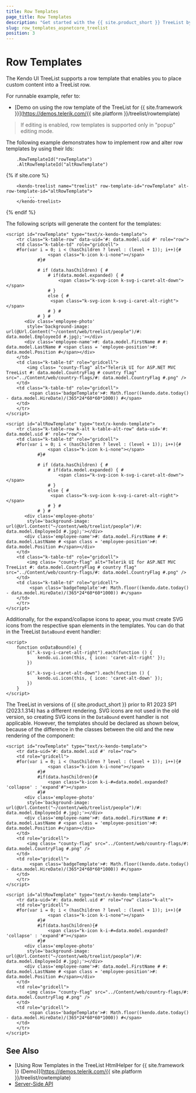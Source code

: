 ```yaml
---
title: Row Templates
page_title: Row Templates
description: "Get started with the {{ site.product_short }} TreeList by Kendo UI and learn how to place custom content into a treelist row with the help of row templates."
slug: row_templates_aspnetcore_treelist
position: 3
---
```


# Row Templates

The Kendo UI TreeList supports a row template that enables you to place custom content into a TreeList row.

For runnable example, refer to:
* [Demo on using the row template of the TreeList for {{ site.framework }}](https://demos.telerik.com/{{ site.platform }}/treelist/rowtemplate)

> If editing is enabled, row templates is supported only in "popup" editing mode.

The following example demonstrates how to implement row and alter row templates by using their Ids:

```HtmlHelper
    .RowTemplateId("rowTemplate")
    .AltRowTemplateId("altRowTemplate")
```
{% if site.core %}
```TagHelper
    <kendo-treelist name="treelist" row-template-id="rowTemplate" alt-row-template-id="altRowTemplate">
        ...
    </kendo-treelist>
```
{% endif %}

The following scripts will generate the content for the templates:

```
<script id="rowTemplate" type="text/x-kendo-template">
    <tr class="k-table-row" data-uid='#: data.model.uid #' role="row">
    <td class="k-table-td" role="gridcell">
    #for(var i = 0; i < (hasChildren ? level : (level + 1)); i++){#
                <span class="k-icon k-i-none"></span>
            #}#

            # if (data.hasChildren) { #
                # if(data.model.expanded) { #
                    <span class="k-svg-icon k-svg-i-caret-alt-down"></span>
                # }
                else { #
                 <span class="k-svg-icon k-svg-i-caret-alt-right"></span>
                # } #
            # } #
       <div class='employee-photo'
        style='background-image: url(@Url.Content("~/content/web/treelist/people")/#: data.model.EmployeeId #.jpg);'></div>
       <div class='employee-name'>#: data.model.FirstName # #: data.model.LastName # <span class = 'employee-position'>#: data.model.Position #</span></div>
    </td>
    <td class="k-table-td" role="gridcell">
        <img class= "county-flag" alt="Telerik UI for ASP.NET MVC TreeList #: data.model.CountryFlag # country flag" src="../Content/web/country-flags/#: data.model.CountryFlag #.png" />
    </td>
    <td class="k-table-td" role="gridcell">
         <span class='badgeTemplate'>#: Math.floor((kendo.date.today() - data.model.HireDate)/(365*24*60*60*1000)) #</span>
    </td>
    </tr>
</script>

<script id="altRowTemplate" type="text/x-kendo-template">
    <tr class="k-table-row k-alt k-table-alt-row" data-uid='#: data.model.uid #' role="row">
    <td class="k-table-td" role="gridcell">
    #for(var i = 0; i < (hasChildren ? level : (level + 1)); i++){#
                <span class="k-icon k-i-none"></span>
            #}#

            # if (data.hasChildren) { #
                # if(data.model.expanded) { #
                    <span class="k-svg-icon k-svg-i-caret-alt-down"></span>
                # }
                else { #
                 <span class="k-svg-icon k-svg-i-caret-alt-right"></span>
                # } #
            # } #
       <div class='employee-photo'
        style='background-image: url(@Url.Content("~/content/web/treelist/people")/#: data.model.EmployeeId #.jpg);'></div>
       <div class='employee-name'>#: data.model.FirstName # #: data.model.LastName # <span class = 'employee-position'>#: data.model.Position #</span></div>
    </td>
    <td class="k-table-td" role="gridcell">
        <img class= "county-flag" alt="Telerik UI for ASP.NET MVC TreeList #: data.model.CountryFlag # country flag" src="../Content/web/country-flags/#: data.model.CountryFlag #.png" />
    </td>
    <td class="k-table-td" role="gridcell">
         <span class='badgeTemplate'>#: Math.floor((kendo.date.today() - data.model.HireDate)/(365*24*60*60*1000)) #</span>
    </td>
    </tr>
</script>
```

Additionally, for the expand/collapse icons to apear, you must create SVG icons from the respective span elements in the templates. You can do that in the TreeList `DataBound` event handler:

```
<script>
    function onDataBound(e) {
        $(".k-svg-i-caret-alt-right").each(function () {
            kendo.ui.icon(this, { icon: 'caret-alt-right' });
        })

        $(".k-svg-i-caret-alt-down").each(function () {
            kendo.ui.icon(this, { icon: 'caret-alt-down' });
        })
    }
</script>
```

The TreeList in versions of {{ site.product_short }} prior to R1 2023 SP1 (2023.1.314) has a different rendering. SVG icons are not used in the old version, so creating SVG icons in the `DataBound` event handler is not applicable. However, the templates should be declared as shown below, because of the difference in the classes between the old and the new rendering of the component:

```   
<script id="rowTemplate" type="text/x-kendo-template">
    <tr data-uid='#: data.model.uid #' role="row">
    <td role="gridcell">
    #for(var i = 0; i < (hasChildren ? level : (level + 1)); i++){#
                <span class="k-icon k-i-none"></span>
            #}#
            #if(data.hasChildren){#
                <span class="k-icon k-i-#=data.model.expanded? 'collapse' : 'expand'#"></span>
            #}#
       <div class='employee-photo'
        style='background-image: url(@Url.Content("~/content/web/treelist/people")/#: data.model.EmployeeId #.jpg);'></div>
       <div class='employee-name'>#: data.model.FirstName # #: data.model.LastName # <span class = 'employee-position'>#: data.model.Position #</span></div>
    </td>
    <td role="gridcell">
        <img class= "county-flag" src="../Content/web/country-flags/#: data.model.CountryFlag #.png" />
    </td>
    <td role="gridcell">
         <span class='badgeTemplate'>#: Math.floor((kendo.date.today() - data.model.HireDate)/(365*24*60*60*1000)) #</span>
    </td>
    </tr>
</script>

<script id="altRowTemplate" type="text/x-kendo-template">
    <tr data-uid='#: data.model.uid #' role="row" class="k-alt">
    <td role="gridcell">
    #for(var i = 0; i < (hasChildren ? level : (level + 1)); i++){#
                <span class="k-icon k-i-none"></span>
            #}#
            #if(data.hasChildren){#
                <span class="k-icon k-i-#=data.model.expanded? 'collapse' : 'expand'#"></span>
            #}#
       <div class='employee-photo'
        style='background-image: url(@Url.Content("~/content/web/treelist/people")/#: data.model.EmployeeId #.jpg);'></div>
       <div class='employee-name'>#: data.model.FirstName # #: data.model.LastName # <span class = 'employee-position'>#: data.model.Position #</span></div>
    </td>
    <td role="gridcell">
        <img class= "county-flag" src="../Content/web/country-flags/#: data.model.CountryFlag #.png" />
    </td>
    <td role="gridcell">
         <span class='badgeTemplate'>#: Math.floor((kendo.date.today() - data.model.HireDate)/(365*24*60*60*1000)) #</span>
    </td>
    </tr>
</script>
```

## See Also

* [Using Row Templates in the TreeList HtmlHelper for {{ site.framework }} (Demo)](https://demos.telerik.com/{{ site.platform }}/treelist/rowtemplate)
* [Server-Side API](/api/treelist)
